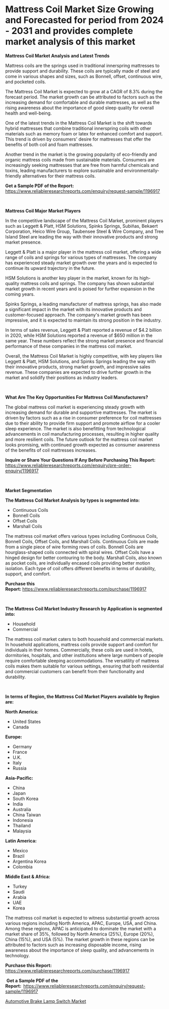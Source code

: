<p><h1>Mattress Coil Market Size Growing and Forecasted for period from 2024 - 2031 and provides complete market analysis of this market</h1></p><p><strong>Mattress Coil Market Analysis and Latest Trends</strong></p>
<p><p>Mattress coils are the springs used in traditional innerspring mattresses to provide support and durability. These coils are typically made of steel and come in various shapes and sizes, such as Bonnell, offset, continuous wire, and pocketed coils.</p><p>The Mattress Coil Market is expected to grow at a CAGR of 8.3% during the forecast period. The market growth can be attributed to factors such as the increasing demand for comfortable and durable mattresses, as well as the rising awareness about the importance of good sleep quality for overall health and well-being.</p><p>One of the latest trends in the Mattress Coil Market is the shift towards hybrid mattresses that combine traditional innerspring coils with other materials such as memory foam or latex for enhanced comfort and support. This trend is driven by consumers' desire for mattresses that offer the benefits of both coil and foam mattresses.</p><p>Another trend in the market is the growing popularity of eco-friendly and organic mattress coils made from sustainable materials. Consumers are increasingly seeking mattresses that are free from harmful chemicals and toxins, leading manufacturers to explore sustainable and environmentally-friendly alternatives for their mattress coils.</p></p>
<p><strong>Get a Sample PDF of the Report:&nbsp;</strong> <a href="https://www.reliableresearchreports.com/enquiry/request-sample/1196917">https://www.reliableresearchreports.com/enquiry/request-sample/1196917</a></p>
<p>&nbsp;</p>
<p><strong>Mattress Coil Major Market Players</strong></p>
<p><p>In the competitive landscape of the Mattress Coil Market, prominent players such as Leggett & Platt, HSM Solutions, Spinks Springs, Subiñas, Bekaert Corporation, Heico Wire Group, Taubensee Steel & Wire Company, and Tree Island Steel are leading the way with their innovative products and strong market presence. </p><p>Leggett & Platt is a major player in the mattress coil market, offering a wide range of coils and springs for various types of mattresses. The company has experienced steady market growth over the years and is expected to continue its upward trajectory in the future. </p><p>HSM Solutions is another key player in the market, known for its high-quality mattress coils and springs. The company has shown substantial market growth in recent years and is poised for further expansion in the coming years.</p><p>Spinks Springs, a leading manufacturer of mattress springs, has also made a significant impact in the market with its innovative products and customer-focused approach. The company's market growth has been impressive, and it is expected to maintain its strong position in the industry.</p><p>In terms of sales revenue, Leggett & Platt reported a revenue of $4.2 billion in 2020, while HSM Solutions reported a revenue of $650 million in the same year. These numbers reflect the strong market presence and financial performance of these companies in the mattress coil market.</p><p>Overall, the Mattress Coil Market is highly competitive, with key players like Leggett & Platt, HSM Solutions, and Spinks Springs leading the way with their innovative products, strong market growth, and impressive sales revenue. These companies are expected to drive further growth in the market and solidify their positions as industry leaders.</p></p>
<p>&nbsp;</p>
<p><strong>What Are The Key Opportunities For Mattress Coil Manufacturers?</strong></p>
<p><p>The global mattress coil market is experiencing steady growth with increasing demand for durable and supportive mattresses. The market is driven by factors such as a rise in consumer preference for coil mattresses due to their ability to provide firm support and promote airflow for a cooler sleep experience. The market is also benefitting from technological advancements in coil manufacturing processes, resulting in higher quality and more resilient coils. The future outlook for the mattress coil market looks promising, with continued growth expected as consumer awareness of the benefits of coil mattresses increases.</p></p>
<p><strong>Inquire or Share Your Questions If Any Before Purchasing This Report:</strong> <a href="https://www.reliableresearchreports.com/enquiry/pre-order-enquiry/1196917">https://www.reliableresearchreports.com/enquiry/pre-order-enquiry/1196917</a></p>
<p>&nbsp;</p>
<p><strong>Market Segmentation</strong></p>
<p><strong>The Mattress Coil Market Analysis by types is segmented into:</strong></p>
<p><ul><li>Continuous Coils</li><li>Bonnell Coils</li><li>Offset Coils</li><li>Marshall Coils</li></ul></p>
<p><p>The mattress coil market offers various types including Continuous Coils, Bonnell Coils, Offset Coils, and Marshall Coils. Continuous Coils are made from a single piece of wire forming rows of coils. Bonnell Coils are hourglass-shaped coils connected with spiral wires. Offset Coils have a hinged design for better contouring to the body. Marshall Coils, also known as pocket coils, are individually encased coils providing better motion isolation. Each type of coil offers different benefits in terms of durability, support, and comfort.</p></p>
<p><strong>Purchase this Report:&nbsp;</strong><a href="https://www.reliableresearchreports.com/purchase/1196917">https://www.reliableresearchreports.com/purchase/1196917</a></p>
<p>&nbsp;</p>
<p><strong>The Mattress Coil Market Industry Research by Application is segmented into:</strong></p>
<p><ul><li>Household</li><li>Commercial</li></ul></p>
<p><p>The mattress coil market caters to both household and commercial markets. In household applications, mattress coils provide support and comfort for individuals in their homes. Commercially, these coils are used in hotels, dormitories, hospitals, and other institutions where large numbers of people require comfortable sleeping accommodations. The versatility of mattress coils makes them suitable for various settings, ensuring that both residential and commercial customers can benefit from their functionality and durability.</p></p>
<p>&nbsp;</p>
<p><strong>In terms of Region, the Mattress Coil Market Players available by Region are:</strong></p>
<p>
    <p> <strong> North America: </strong>
        <ul>
            <li>United States</li>
            <li>Canada</li>
        </ul>
        </p> 
    <p> <strong> Europe: </strong>
        <ul>
            <li>Germany</li>
            <li>France</li>
            <li>U.K.</li>
            <li>Italy</li>
            <li>Russia</li>
        </ul>
        </p> 
    <p> <strong> Asia-Pacific: </strong>
        <ul>
            <li>China</li>
            <li>Japan</li>
            <li>South Korea</li>
            <li>India</li>
            <li>Australia</li>
            <li>China Taiwan</li>
            <li>Indonesia</li>
            <li>Thailand</li>
            <li>Malaysia</li>
        </ul>
        </p> 
    <p> <strong> Latin America: </strong>
        <ul>
            <li>Mexico</li>
            <li>Brazil</li>
            <li>Argentina Korea</li>
            <li>Colombia</li>
        </ul>
        </p> 
    <p> <strong> Middle East & Africa: </strong>
        <ul>
            <li>Turkey</li>
            <li>Saudi</li>
            <li>Arabia</li>
            <li>UAE</li>
            <li>Korea</li>
        </ul>
    </p>
    </p>
<p><p>The mattress coil market is expected to witness substantial growth across various regions including North America, APAC, Europe, USA, and China. Among these regions, APAC is anticipated to dominate the market with a market share of 35%, followed by North America (25%), Europe (20%), China (15%), and USA (5%). The market growth in these regions can be attributed to factors such as increasing disposable income, rising awareness about the importance of sleep quality, and advancements in technology.</p></p>
<p><strong>Purchase this Report: </strong><a href="https://www.reliableresearchreports.com/purchase/1196917">https://www.reliableresearchreports.com/purchase/1196917</a></p>
<p>&nbsp;<strong>Get a Sample PDF of the Report:&nbsp;&nbsp;</strong><a href="https://www.reliableresearchreports.com/enquiry/request-sample/1196917">https://www.reliableresearchreports.com/enquiry/request-sample/1196917</a></p>
<p><strong></strong></p>
<p><p><a href="https://nifty-kite-d51.notion.site/Automotive-Brake-Lamp-Switch-Market-Analysis-Examines-its-Scope-on-Growth-Opportunities-and-Forecas-1fbd189d938149bd8367dbe3711d6c9d">Automotive Brake Lamp Switch Market</a></p></p>